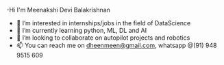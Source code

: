 -Hi I'm Meenakshi Devi Balakrishnan
- 👀 I’m interested in internships/jobs in the field of DataScience
- 🌱 I’m currently learning python, ML, DL and AI
- 💞️ I’m looking to collaborate on autopilot projects and robotics
- 📫 You can reach me on dheenmeen@gmail.com, whatsapp @(91) 948 9515 609

<!---
dheenmeen/dheenmeen is a ✨ special ✨ repository because its `README.md` (this file) appears on your GitHub profile.
You can click the Preview link to take a look at your changes.
--->
